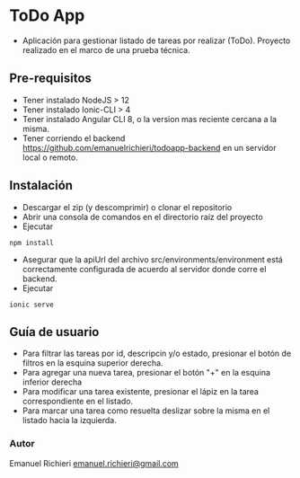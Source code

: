 # ToDo App

 - Aplicación para gestionar listado de tareas por realizar (ToDo).
Proyecto realizado en el marco de una prueba técnica.


## Pre-requisitos
- Tener instalado NodeJS > 12
- Tener instalado Ionic-CLI > 4
- Tener instalado Angular CLI 8, o la version mas reciente cercana a la misma.
- Tener corriendo el backend https://github.com/emanuelrichieri/todoapp-backend en un servidor local o remoto.

## Instalación
- Descargar el zip (y descomprimir) o clonar el repositorio
- Abrir una consola de comandos en el directorio raíz del proyecto 
- Ejecutar 
```
npm install
```
- Asegurar que la apiUrl del archivo src/environments/environment está correctamente configurada de acuerdo al servidor donde corre el backend.
- Ejecutar
```
ionic serve
```

## Guía de usuario
- Para filtrar las tareas por id, descripcin y/o estado, presionar el botón de filtros en la esquina superior derecha.
- Para agregar una nueva tarea, presionar el botón "+" en la esquina inferior derecha
- Para modificar una tarea existente, presionar el lápiz en la tarea correspondiente en el listado.
- Para marcar una tarea como resuelta deslizar sobre la misma en el listado hacia la izquierda.


### Autor

Emanuel Richieri <emanuel.richieri@gmail.com>
